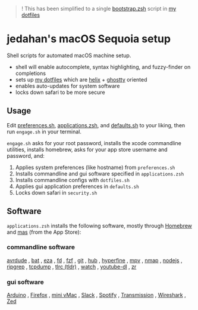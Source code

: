 >! This has been simplified to a single [bootstrap.zsh][] script in [my dotfiles][]

# jedahan's macOS Sequoia setup

Shell scripts for automated macOS machine setup.

- shell will enable autocomplete, syntax highlighting, and fuzzy-finder on completions
- sets up [my dotfiles](https://github.com/jedahan/dotfiles) which are [helix](https://helix-editor.com) + [ghostty](https://mitchellh.com/ghostty) oriented
- enables auto-updates for system software
- locks down safari to be more secure

## Usage

Edit [preferences.sh](/preferences.sh), [applications.zsh](/applications.zsh), and [defaults.sh](/defaults.sh) to your liking, then run `engage.sh` in your terminal.

`engage.sh` asks for your root password, installs the xcode commandline utilities, installs homebrew, asks for your app store username and password, and:

  1. Applies system preferences (like hostname) from `preferences.sh`
  2. Installs commandline and gui software specified in `applications.zsh`
  3. Installs commandline configs with `dotfiles.sh`
  4. Applies gui application preferences in `defaults.sh`
  5. Locks down safari in `security.sh`

## Software

`applications.zsh` installs the following software, mostly through [Homebrew](http://brew.sh) and [mas](https://github.com/mas-cli/mas) (from the App Store):

### commandline software

[avrdude](www.nongnu.org/avrdude)
, [bat](github.com/sharkdp/bat)
, [eza](eza.rocks/)
, [fd](github.com/sharkdp/fd)
, [fzf](github.com/junegunn/fzf)
, [git](git-scm.com)
, [hub](hub.github.com)
, [hyperfine](github.com/sharkdp/hyperfine)
, [mpv](mpv.io)
, [nmap](nmap.org)
, [nodejs](nodejs.org)
, [ripgrep](blog.burntsushi.net/ripgrep)
, [tcpdump](tcpdump.org)
, [tlrc (tldr)](tldr.sh/tlrc)
, [watch](procps.sourceforge.net)
, [youtube-dl](rg3.github.io/youtube-dl)
, [zr](github.com/jedahan/zr)

### gui software

[Arduino](arduino.cc)
, [Firefox](mozilla.org)
, [mini vMac](www.gryphel.com/c/minivmac)
, [Slack](slack.com)
, [Spotify](spotify.com)
, [Transmission](transmissionbt.com)
, [Wireshark](wireshark.org)
, [Zed](zed.dev)

[my dotfiles]: https://github.com/jedahan/dotfiles
[bootstrap.zsh]: https://github.com/jedahan/dotfiles/blob/macOS/bootstrap.zsh
